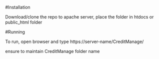 #Installation

Download/clone the repo to apache server, place the folder in htdocs or public_html folder

#Running

To run, open browser and type https://server-name/CreditManage/

ensure to maintain CreditManage folder name